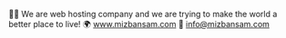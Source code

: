 ✌🏻 We are web hosting company and we are trying to make the world a better place to live!
🌍 www.mizbansam.com
📨 info@mizbansam.com
